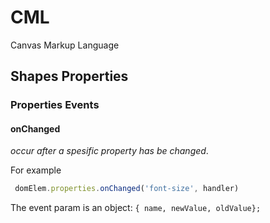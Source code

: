 # CML
Canvas Markup Language

## Shapes Properties

### Properties Events
#### onChanged
*occur after a spesific property has be changed*.

For example
```javascript
 domElem.properties.onChanged('font-size', handler)
```
The event param is an object: `{ name, newValue, oldValue};`


